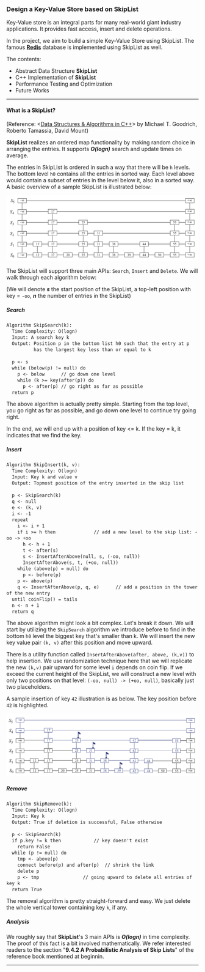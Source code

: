 ### Design a Key-Value Store based on SkipList

Key-Value store is an integral parts for many real-world giant industry applications. It provides fast access, insert and delete operations. 

In the project, we aim to build a simple Key-Value Store using SkipList. The famous **[Redis](https://github.com/redis/redis)** database is implemented using SkipList as well.

The contents:
+ Abstract Data Structure **SkipList**
+ C++ Implementation of **SkipList**
+ Performance Testing and Optimization
+ Future Works

---

#### What is a **SkipList**?

(Reference: <[Data Structures & Algorithms in C++](https://www.amazon.com/Data-Structures-Algorithms-Michael-Goodrich/dp/0470383275)> by Michael T. Goodrich, Roberto Tamassia, David Mount)

**SkipList** realizes an ordered map functionality by making random choice in arranging the entries. It supports ***O(logn)*** search and update times on average.

The entries in SkipList is ordered in such a way that there will be `h` levels. The bottom level `h0` contains all the entries in sorted way. Each level above would contain a subset of entries in the level below it, also in a sorted way. A basic overview of a sample SkipList is illustrated below:

![avatar](./Fig/skiplist_overview.png)

The SkipList will support three main APIs: `Search`, `Insert` and `Delete`. We will walk through each algorithm below:

(We will denote ***s*** the start position of the SkipList, a top-left position with key = `-oo`, ***n*** the number of entries in the SkipList)

##### Search 

```text
Algorithm SkipSearch(k):
  Time Complexity: O(logn)
  Input: A search key k
  Output: Position p in the bottom list h0 such that the entry at p 
          has the largest key less than or equal to k

  p <- s
  while (below(p) != null) do
    p <- below 		// go down one level
    while (k >= key(after(p)) do
      p <- after(p)	// go right as far as possible
  return p
```

The above algorithm is actually pretty simple. Starting from the top level, you go right as far as possible, and go down one level to continue try going right. 

In the end, we will end up with a position of key <= k. If the key = k, it indicates that we find the key.

##### Insert

```text
Algorithm SkipInsert(k, v):
  Time Complexity: O(logn)
  Input: Key k and value v
  Output: Topmost position of the entry inserted in the skip list

  p <- SkipSearch(k)
  q <- null
  e <- (k, v)
  i <- -1
  repeat
    i <- i + 1
    if i >= h then				// add a new level to the skip list: -oo -> +oo
      h <- h + 1
      t <- after(s)
      s <- InsertAfterAbove(null, s, (-oo, null))
      InsertAfterAbove(s, t, (+oo, null))
    while (above(p) = null) do 
      p <- before(p)
    p <- above(p)
    q <- InsertAfterAbove(p, q, e)		// add a position in the tower of the new entry
  until coinFlip() = tails
  n <- n + 1
  return q
```

The above algorithm might look a bit complex. Let's break it down. We will start by utilizing the `SkipSearch` algorithm we introduce before to find in the bottom `h0` level the biggest key that's smaller than k. We will insert the new key value pair `(k, v)` after this position and move upward.

There is a utility function called `InsertAfterAbove(after, above, (k,v))` to help insertion. We use randomization technique here that we will replicate the new `(k,v)` pair upward for some level `i` depends on coin flip. If we exceed the current height of the SkipList, we will construct a new level with only two positions on that level: `(-oo, null) -> (+oo, null)`, basically just two placeholders.

A sample insertion of key `42` illustration is as below. The key position before `42` is highlighted.

![avatar](./Fig/skiplist_insertion.png)

##### Remove

```text
Algorithm SkipRemove(k):
  Time Complexity: O(logn)
  Input: Key k
  Output: True if deletion is successful, False otherwise

  p <- SkipSearch(k)
  if p.key != k then			// key doesn't exist
    return False
  while (p != null) do
    tmp <- above(p)
    connect before(p) and after(p)	// shrink the link
    delete p
    p <- tmp				// going upward to delete all entries of key k
  return True
```

The removal algorithm is pretty straight-forward and easy. We just delete the whole vertical tower containing key `k`, if any.

##### Analysis

We roughly say that **SkipList**'s 3 main APIs is ***O(logn)*** in time complexity. The proof of this fact is a bit involved mathematically. We refer interested readers to the section "**9.4.2 A Probabilistic Analysis of Skip Lists**" of the reference book mentioned at beginnin.

---

